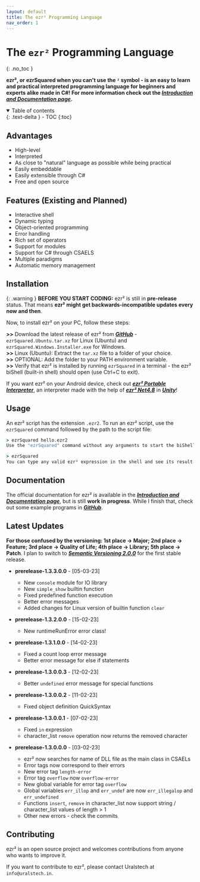 ```yaml
---
layout: default
title: The ezr² Programming Language
nav_order: 1
---
```


# The `ezr²` Programming Language
{: .no_toc }

**ezr², or ezrSquared when you can't use the `²` symbol - is an easy to learn and practical interpreted programming language for beginners and experts alike made in C#!
For more information check out the [*Introduction and Documentation page*](https://uralstech.github.io/ezrSquared/Introduction).**

<details open markdown="block">
  <summary>
    Table of contents
  </summary>
  {: .text-delta }
- TOC
{:toc}
</details>

## Advantages

- High-level
- Interpreted
- As close to "natural" language as possible while being practical
- Easily embeddable
- Easily extensible through C#
- Free and open source

## Features (Existing and Planned)

- Interactive shell
- Dynamic typing
- Object-oriented programming
- Error handling
- Rich set of operators
- Support for modules
- Support for C# through CSAELS
- Multiple paradigms
- Automatic memory management

## Installation

{: .warning }
**BEFORE YOU START CODING:** ezr² is still in **pre-release** status. That means **ezr² might get backwards-incompatible updates every now and then**.

Now, to install ezr² on your PC, follow these steps:

**\>>** Download the latest release of ezr² from [***GitHub***](https://github.com/Uralstech/ezrSquared/releases) - `ezrSquared.Ubuntu.tar.xz` for Linux (Ubuntu) and `ezrSquared.Windows.Installer.exe` for Windows.  <br>
**\>>** Linux (Ubuntu): Extract the `tar.xz` file to a folder of your choice.  <br>
**\>>** OPTIONAL: Add the folder to your PATH environment variable.  <br>
**\>>** Verify that ezr² is installed by running `ezrSquared` in a terminal - the ezr² biShell (built-in shell) should open (use Ctrl+C to exit).

If you want ezr² on your Android device, check out [***ezr² Portable Interpreter***](https://udgames.itch.io/ezrSquared-pi), an interpreter made with the help of
[***ezr² Net4.8***](https://github.com/Uralstech/ezrSquaredNet4.8) in [***Unity***](https://unity.com/)!

## Usage

An ezr² script has the extension `.ezr2`. To run an ezr² script, use the `ezrSquared` command followed by the path to the script file:

```cmd
> ezrSquared hello.ezr2
Use the "ezrSquared" command without any arguments to start the biShell:

> ezrSquared
You can type any valid ezr² expression in the shell and see its result.
```

## Documentation
The official documentation for ezr² is available in the [***Introduction and Documentation page***](https://uralstech.github.io/ezrSquared/Introduction), but is still **work in progress**.
While I finish that, check out some example programs in [***GitHub***](https://github.com/Uralstech/ezrSquared/tree/master/Tests).

## Latest Updates
**For those confused by the versioning: 1st place -> Major; 2nd place -> Feature; 3rd place -> Quality of Life; 4th place -> Library; 5th place -> Patch**. I plan to switch to [***Semantic Versioning 2.0.0***](https://semver.org/) for the first stable release.

* **prerelease-1.3.3.0.0** - [05-03-23]
    * New `console` module for IO library
    * New `simple_show` builtin function
    * Fixed predefined function execution
    * Better error messages
    * Added changes for Linux version of builtin function `clear`

* **prerelease-1.3.2.0.0** - [15-02-23]
    * New runtimeRunError error class!

* **prerelease-1.3.1.0.0** - [14-02-23]
    * Fixed a count loop error message
    * Better error message for else if statements

* **prerelease-1.3.0.0.3** - [12-02-23]
    * Better `undefined` error message for special functions

* **prerelease-1.3.0.0.2** - [11-02-23]
    * Fixed object definition QuickSyntax

* **prerelease-1.3.0.0.1** - [07-02-23]
    * Fixed `in` expression
    * character_list `remove` operation now returns the removed character

* **prerelease-1.3.0.0.0** - [03-02-23]
    * ezr² now searches for name of DLL file as the main class in CSAELs
    * Error tags now correspond to their errors
    * New error tag `length-error`
    * Error tag `overflow` now `overflow-error`
    * New global variable for error tag `overflow`
    * Global variables `err_illop` and `err_undef` are now `err_illegalop` and `err_undefined`
    * Functions `insert`, `remove` in character_list now support string / character_list values of length > 1
    * Other new errors - check the commits

## Contributing
ezr² is an open source project and welcomes contributions from anyone who wants to improve it.

If you want to contribute to ezr², please contact Uralstech at `info@uralstech.in`.